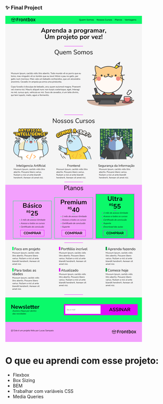 ### ✨ Final Project

<p>
<img src="frontbox-page.png" alt="projeto-finalizado" />
</p>


# O que eu aprendi com esse projeto:

- Flexbox
- Box Sizing
- BEM
- Trabalhar com variáveis CSS
- Media Queries

